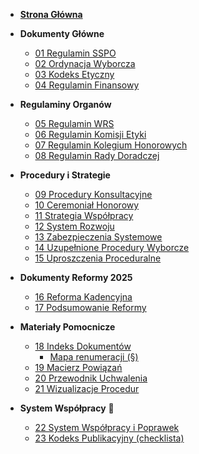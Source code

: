 *   **[Strona Główna](README.md)**

*   **Dokumenty Główne**
    *   [01 Regulamin SSPO](01-regulamin-sspo.md)
    *   [02 Ordynacja Wyborcza](02-ordynacja-wyborcza.md)
    *   [03 Kodeks Etyczny](03-kodeks-etyczny.md)
    *   [04 Regulamin Finansowy](04-regulamin-finansowy.md)

*   **Regulaminy Organów**
    *   [05 Regulamin WRS](05-regulamin-wrs.md)
    *   [06 Regulamin Komisji Etyki](06-regulamin-komisji-etyki.md)
    *   [07 Regulamin Kolegium Honorowych](07-regulamin-kolegium-honorowych.md)
    *   [08 Regulamin Rady Doradczej](08-regulamin-rady-doradczej.md)

*   **Procedury i Strategie**
    *   [09 Procedury Konsultacyjne](09-procedury-konsultacyjne.md)
    *   [10 Ceremoniał Honorowy](10-ceremonial-honorowy.md)
    *   [11 Strategia Współpracy](11-strategia-wspolpracy.md)
    *   [12 System Rozwoju](12-system-rozwoju.md)
    *   [13 Zabezpieczenia Systemowe](13-zabezpieczenia-systemowe.md)
    *   [14 Uzupełnione Procedury Wyborcze](14-uzupelnione-procedury.md)
    *   [15 Uproszczenia Proceduralne](15-uproszczenia-proceduralne.md)

*   **Dokumenty Reformy 2025**
    *   [16 Reforma Kadencyjna](16-reforma-kadencyjna.md)
    *   [17 Podsumowanie Reformy](17-podsumowanie-reformy.md)

*   **Materiały Pomocnicze**
    *   [18 Indeks Dokumentów](18-indeks-dokumentow.md)
        * [Mapa renumeracji (§)](18-indeks-dokumentow.md#mapa-renumeracji)
    *   [19 Macierz Powiązań](19-macierz-powiazan.md)
    *   [20 Przewodnik Uchwalenia](20-przewodnik-uchwalenia.md)
    *   [21 Wizualizacje Procedur](21-procedury-wizualizacje.md)

*   **System Współpracy** 🤝
    *   [22 System Współpracy i Poprawek](22-system-wspolpracy.md)
    *   [23 Kodeks Publikacyjny (checklista)](23-kodeks-publikacyjny.md)
